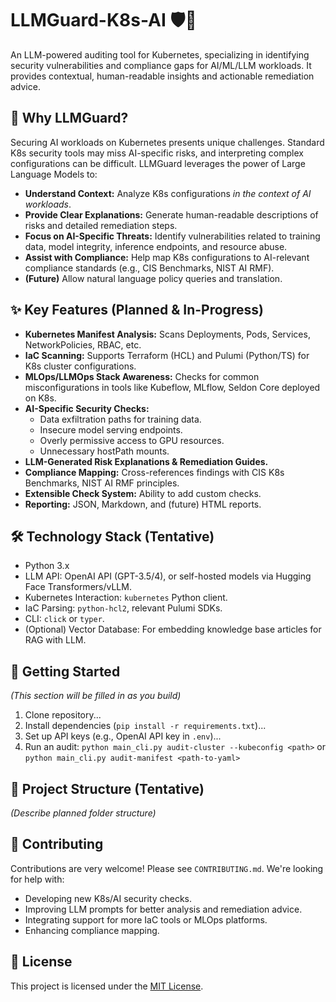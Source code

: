 # LLMGuard-K8s-AI 🛡️🤖

An LLM-powered auditing tool for Kubernetes, specializing in identifying security vulnerabilities and compliance gaps for AI/ML/LLM workloads. It provides contextual, human-readable insights and actionable remediation advice.

## 🌟 Why LLMGuard?

Securing AI workloads on Kubernetes presents unique challenges. Standard K8s security tools may miss AI-specific risks, and interpreting complex configurations can be difficult. LLMGuard leverages the power of Large Language Models to:

*   **Understand Context:** Analyze K8s configurations *in the context of AI workloads*.
*   **Provide Clear Explanations:** Generate human-readable descriptions of risks and detailed remediation steps.
*   **Focus on AI-Specific Threats:** Identify vulnerabilities related to training data, model integrity, inference endpoints, and resource abuse.
*   **Assist with Compliance:** Help map K8s configurations to AI-relevant compliance standards (e.g., CIS Benchmarks, NIST AI RMF).
*   **(Future)** Allow natural language policy queries and translation.

## ✨ Key Features (Planned & In-Progress)

*   **Kubernetes Manifest Analysis:** Scans Deployments, Pods, Services, NetworkPolicies, RBAC, etc.
*   **IaC Scanning:** Supports Terraform (HCL) and Pulumi (Python/TS) for K8s cluster configurations.
*   **MLOps/LLMOps Stack Awareness:** Checks for common misconfigurations in tools like Kubeflow, MLflow, Seldon Core deployed on K8s.
*   **AI-Specific Security Checks:**
    *   Data exfiltration paths for training data.
    *   Insecure model serving endpoints.
    *   Overly permissive access to GPU resources.
    *   Unnecessary hostPath mounts.
*   **LLM-Generated Risk Explanations & Remediation Guides.**
*   **Compliance Mapping:** Cross-references findings with CIS K8s Benchmarks, NIST AI RMF principles.
*   **Extensible Check System:** Ability to add custom checks.
*   **Reporting:** JSON, Markdown, and (future) HTML reports.

## 🛠️ Technology Stack (Tentative)

*   Python 3.x
*   LLM API: OpenAI API (GPT-3.5/4), or self-hosted models via Hugging Face Transformers/vLLM.
*   Kubernetes Interaction: `kubernetes` Python client.
*   IaC Parsing: `python-hcl2`, relevant Pulumi SDKs.
*   CLI: `click` or `typer`.
*   (Optional) Vector Database: For embedding knowledge base articles for RAG with LLM.

## 🏁 Getting Started

*(This section will be filled in as you build)*

1.  Clone repository...
2.  Install dependencies (`pip install -r requirements.txt`)...
3.  Set up API keys (e.g., OpenAI API key in `.env`)...
4.  Run an audit: `python main_cli.py audit-cluster --kubeconfig <path>` or `python main_cli.py audit-manifest <path-to-yaml>`

## 📂 Project Structure (Tentative)

*(Describe planned folder structure)*

## 🤝 Contributing

Contributions are very welcome! Please see `CONTRIBUTING.md`. We're looking for help with:
*   Developing new K8s/AI security checks.
*   Improving LLM prompts for better analysis and remediation advice.
*   Integrating support for more IaC tools or MLOps platforms.
*   Enhancing compliance mapping.

## 📜 License

This project is licensed under the [MIT License](LICENSE).
